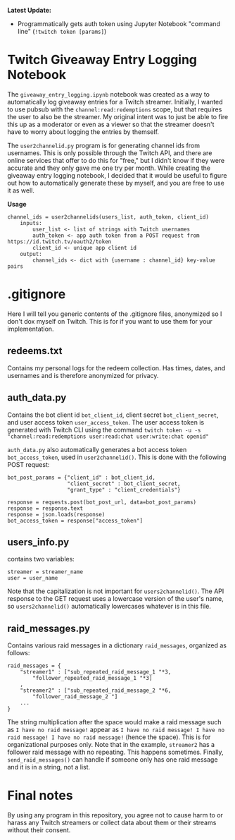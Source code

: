 **Latest Update:**
- Programmatically gets auth token using Jupyter Notebook "command line" (`!twitch token [params]`)

# Twitch Giveaway Entry Logging Notebook
The `giveaway_entry_logging.ipynb` notebook was created as a way to automatically log giveaway entries for a Twitch streamer. Initially, I wanted to use pubsub with the `channel:read:redemptions` scope, but that requires the user to also be the streamer. My original intent was to just be able to fire this up as a moderator or even as a viewer so that the streamer doesn't have to worry about logging the entries by themself.

The `user2channelid.py` program is for generating channel ids from usernames. This is only possible through the Twitch API, and there are online services that offer to do this for "free," but I didn't know if they were accurate and they only gave me one try per month. While creating the giveaway entry logging notebook, I decided that it would be useful to figure out how to automatically generate these by myself, and you are free to use it as well.

**Usage**
```
channel_ids = user2channelids(users_list, auth_token, client_id)
	inputs:
		user_list <- list of strings with Twitch usernames
		auth_token <- app auth token from a POST request from https://id.twitch.tv/oauth2/token
		client_id <- unique app client id
	output:
		channel_ids <- dict with {username : channel_id} key-value pairs
```

# .gitignore
Here I will tell you generic contents of the .gitignore files, anonymized so I don't dox myself on Twitch. This is for if you want to use them for your implementation.

## redeems.txt
Contains my personal logs for the redeem collection. Has times, dates, and usernames and is therefore anonymized for privacy.

## auth_data.py
Contains the bot client id `bot_client_id`, client secret `bot_client_secret`, and user access token `user_access_token`. The user access token is generated with Twitch CLI using the command
```twitch token -u -s "channel:read:redemptions user:read:chat user:write:chat openid"```

`auth_data.py` also automatically generates a bot access token `bot_access_token`, used in `user2channelid()`. This is done with the following POST request:
```
bot_post_params = {"client_id" : bot_client_id,
                   "client_secret" : bot_client_secret,
                   "grant_type" : "client_credentials"}

response = requests.post(bot_post_url, data=bot_post_params)
response = response.text
response = json.loads(response)
bot_access_token = response["access_token"]
```

## users_info.py
contains two variables:
```
streamer = streamer_name
user = user_name
```
Note that the capitalization is not important for `users2channelid()`. The API response to the GET request uses a lowercase version of the user's name, so `users2channelid()` automatically lowercases whatever is in this file.

## raid_messages.py
Contains various raid messages in a dictionary `raid_messages`, organized as follows:
```
raid_messages = {
	"streamer1" : ["sub_repeated_raid_message_1 "*3,
		"follower_repeated_raid_message_1 "*3]
	,
	"streamer2" : ["sub_repeated_raid_message_2 "*6,
		"follower_raid_message_2 "]
	...
}
```
The string multiplication after the space would make a raid message such as `I have no raid message!` appear as
`I have no raid message! I have no raid message! I have no raid message!` (hence the space). This is for organizational purposes only. Note that in the example, `streamer2` has a follower raid message with no repeating. This happens sometimes. Finally, `send_raid_messages()` can handle if someone only has one raid message and it is in a string, not a list.

# Final notes
By using any program in this repository, you agree not to cause harm to or harass any Twitch streamers or collect data about them or their streams without their consent.